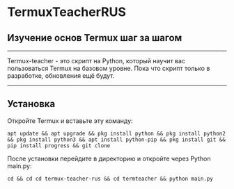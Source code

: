 # TermuxTeacherRUS
## Изучение основ Termux шаг за шагом


------------

Termux-teacher - это скрипт на Python, который  научит вас пользоваться Termux на базовом уровне. Пока что скрипт только в разработке, обновления ещё будут.

------------

## Установка

Откройте Termux и вставьте эту команду:

`apt update && apt upgrade && pkg install python && pkg install python2 && pkg install python3 && apt install python-pip && pkg install git && pip install progress && git clone `

После установки перейдите в директорию и откройте через Python main.py:

`cd && cd cd termux-teacher-rus && cd termteacher && python main.py`
